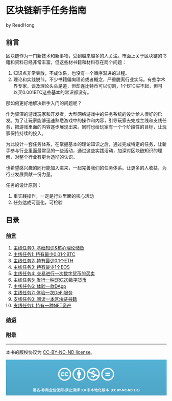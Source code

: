 # 区块链新手任务指南

by ReedHong

## 前言
区块链作为一门新技术和新事物，受到越来越多的人关注。市面上关于区块链的书籍和资料已经非常丰富，但这些材书籍和材料存在两个问题：
1. 知识点非常零散，不成体系，也没有一个循序渐进的过程。
2. 理论和实践脱节。不少书籍偏向理论或者概念，严重脱离行业实际。有些学术界专家，谈及理论头头是道，但却连比特币可以切割，1个BTC买不起，但可以买0.001BTC这些基本的常识都没有。
   
那如何更好地解决新手入门的问题呢？

作为资深的游戏玩家和开发者，大型网络游戏中的任务系统的设计给人很好的启发。为了让玩家能够迅速熟悉游戏中的操作和内容，引导玩家去完成主线和支线任务，把游戏里面的内容逐步展现出来。同时也给玩家有一个个阶段性的目标，让玩家保持持续的投入。

为此设计一套任务体系，在掌握基本的理论知识之后，通过完成特定的任务，让新手参与行业里面最常见的一些活动，通过这些实践活动，加深对区块链知识的理解，对整个行业有更为透彻的认识。

也希望感兴趣的同行能加入进来，一起完善我们的任务体系。让更多的人收益，为行业发展贡献一份力量。

任务的设计原则：
1. 重实践操作，一定是行业里面的核心活动
2. 任务达成可量化，可检验


## 目录

### [前言](README.md)

1. [主线任务0: 基础知识&核心理论储备](MainTask.0.md)
2. [主线任务1: 持有最少0.01个BTC](MainTask.1.md)
3. [主线任务2: 持有最少0.1个ETH](MainTask.2.md)
4. [主线任务3: 持有最少1个EOS](MainTask.3.md)
5. [主线任务4: 交易进行一次数字货币的买卖](MainTask.4.md)
6. [主线任务5: 发行一种ERC20数字货币](MainTask.5.md)
7. [主线任务6: 体验一款DApp](MainTask.6.md)
8. [主线任务7: 体验一次DeFi服务](MainTask.7.md)
9. [支线任务0: 阅读一本区块链书籍](BranchTask.0.md)
10. [支线任务1: 持有一种NFT资产](BranchTask.1.md)

### [结语](Final.md)

### 附录

-----



本书的版权协议为 [CC-BY-NC-ND license](https://creativecommons.org/licenses/by-nc-nd/3.0/deed.zh)。

![CC-BY-NC-ND](images/CC-BY-NC-ND.png?raw=true)


